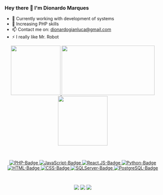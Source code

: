 ### Hey there 👋 I'm Dionardo Marques

- 🔭 Currently working with development of systems
- 🌱 Increasing PHP skills
- 📫 Contact me on: dionardogianluca@gmail.com
- ⚡ I really like Mr. Robot

<div align="center">
  <a href="https://github.com/dionardomarques">
      <img height="160em" src="https://github-readme-stats.vercel.app/api?username=dionardomarques&show_icons=true&theme=midnight-purple&include_all_commits=true&count_private=true"/>
      <img height="160em" width="300em" src="https://github-readme-stats.vercel.app/api/top-langs/?username=dionardomarques&layout=compact&langs_count=7&theme=midnight-purple"/>
      <img height="160em" src="https://github-readme-streak-stats.herokuapp.com?user=dionardomarques&theme=midnight-purple"/>
</div>
  
  ##
<br>
<div align="center">
  
  <img alt="PHP-Badge" src="https://img.shields.io/badge/PHP-777BB4?style=for-the-badge&logo=php&logoColor=white">
  <img alt="JavaScript-Badge" src="https://img.shields.io/badge/JavaScript-323330?style=for-the-badge&logo=javascript&logoColor=F7DF1E">
  <img alt="React.JS-Badge" src="https://img.shields.io/badge/React-20232A?style=for-the-badge&logo=react&logoColor=61DAFB">
  <img alt="Python-Badge" src="https://img.shields.io/badge/Python-3776AB?style=for-the-badge&logo=python&logoColor=white">
  <img alt="HTML-Badge" src="https://img.shields.io/badge/HTML5-E34F26?style=for-the-badge&logo=html5&logoColor=white">
  <img alt="CSS-Badge" src="https://img.shields.io/badge/CSS3-1572B6?style=for-the-badge&logo=css3&logoColor=white">
  <img alt="SQLServer-Badge" src="https://img.shields.io/badge/SQL_Server-CC2927?style=for-the-badge&logo=microsoft-sql-server&logoColor=white">
  <img alt="PostgreSQL-Badge" src="https://img.shields.io/badge/PostgreSQL-316192?style=for-the-badge&logo=postgresql&logoColor=white">
</div>
  
  ##
<div align="center">
  <br>
  <a href="mailto:dionardogianluca@gmail.com" target="_blank"><img src="https://img.shields.io/badge/Gmail-D14836?style=for-the-badge&logo=gmail&logoColor=white"></a>
  <a href="https://www.linkedin.com/in/dionardo-marques/" target="_blank"><img src="https://img.shields.io/badge/-LinkedIn-%230077B5?style=for-the-badge&logo=linkedin&logoColor=white"></a>
  <a href="https://wa.me/5551982781342" target="_blank"><img src="https://img.shields.io/badge/WhatsApp-25D366?style=for-the-badge&logo=whatsapp&logoColor=white"></a>
</div>
